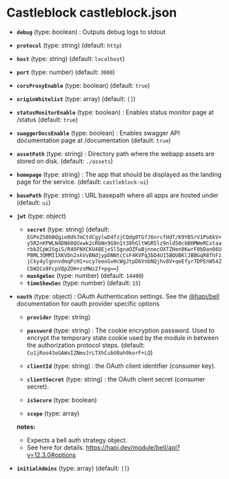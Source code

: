 # Castleblock castleblock.json

- **`debug`** (type: boolean) : Outputs debug logs to stdout

- **`protocol`** (type: string)
  (default: `http`)
- **`host`** (type: string)
  (default: `localhost`)
- **`port`** (type: number)
  (default: `3000`)
- **`corsProxyEnable`** (type: boolean)
  (default: `true`)
- **`originWhitelist`** (type: array)
  (default: `[]`)

- **`statusMonitorEnable`** (type: boolean) : Enables status monitor page at /status
  (default: `true`)
- **`swaggerDocsEnable`** (type: boolean) : Enables swagger API documentation page at /documentation
  (default: `true`)
- **`assetPath`** (type: string) : Directory path where the webapp assets are stored on disk.
  (default: `./assets`)
- **`homepage`** (type: string) : The app that should be displayed as the landing page for the service.
  (default: `castleblock-ui`)
- **`basePath`** (type: string) : URL basepath where all apps are hosted under
  (default: `ui`)
- **`jwt`** (type: object)

  - **`secret`** (type: string)
    (default: `EGPeZS0bBQgie0dh7mCtdCgylwD4fzjCQdg0TGfJ6nrcfHdT/K9YB5rV1Po6kV+y5R2nKPWLN4DN60QUxwk2cRbNn9G9n1t38hGltWGR5lz9nld50cbBHMWeRCxtaarbb2CpWJSgiS/R4OFNXCKU48EjeSl5gnaOZFwBjnnecOXTZHen8KwrF0bDan86UPBML3OMMI1XKVDn2xkVvBNdjypDNNtcCsF4KVPq3bD4U15BQUBKlJBBGqR8fhFzjCky4ylgnnvdmqPcH1+ucy7eexGvHcWgJtpD6VnbNQjhv8V+qeEfyr7DPEnW54ZCbW2Co8FcpVQpZOH+zsMWz2f+pg==`)
  - **`maxAgeSec`** (type: number)
    (default: `14400`)
  - **`timeSkewSec`** (type: number)
    (default: `15`)

- **`oauth`** (type: object) : OAuth Authentication settings. See the [@hapi/bell](https://hapi.dev/module/bell/api?v=12.3.0#options) documentation for oauth provider specific options

  - **`provider`** (type: string)

  - **`password`** (type: string) : The cookie encryption password. Used to encrypt the temporary state cookie used by the module in between the authorization protocol steps.
    (default: `Cu1jRoo43oGAWxIZNmvJrLTXhCubU0ah9korF+LQ`)
  - **`clientId`** (type: string) : the OAuth client identifier (consumer key).

  - **`clientSecret`** (type: string) : the OAuth client secret (consumer secret).

  - **`isSecure`** (type: boolean)

  - **`scope`** (type: array)

  **notes:**

  - Expects a bell auth strategy object.
  - See here for details. https://hapi.dev/module/bell/api?v=12.3.0#options

- **`initialAdmins`** (type: array)
  (default: `[]`)
